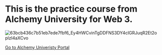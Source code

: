 # This is the practice course from Alchemy University for Web 3.

![63bcb436c7b51eb7ede7fbf6_Ey4HWCvinTgDDFNS3DY4cIGRJuqR2Et2oplzI4aXCvo](https://user-images.githubusercontent.com/68079401/219317506-4d361273-64f8-4be7-a7c1-072c7c5edc0b.png)

[Go to Alchemy Univeristy Portal](https://university.alchemy.com)

